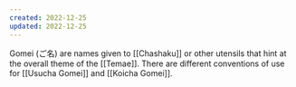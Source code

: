 ```yaml
---
created: 2022-12-25
updated: 2022-12-25
---
```

Gomei (ご名) are names given to [[Chashaku]] or other utensils that hint at the overall theme of the [[Temae]]. There are different conventions of use for [[Usucha Gomei]] and [[Koicha Gomei]].
